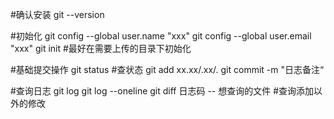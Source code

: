 #确认安装
git --version

#初始化
git config --global user.name "xxx"
git config --global user.email "xxx"
git init #最好在需要上传的目录下初始化

#基础提交操作
git status #查状态
git add xx.xx/.xx/.
git commit -m "日志备注“

#查询日志
git log
git log --oneline
git diff 日志码 -- 想查询的文件 #查询添加以外的修改